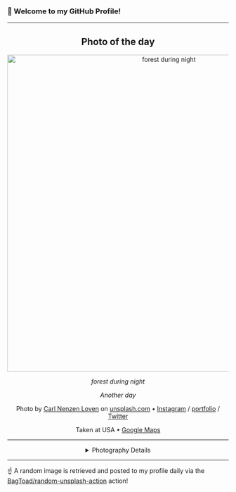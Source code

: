 ### 👋 Welcome to my GitHub Profile!

----
<div align="center">

## Photo of the day
  
  <a href="https://unsplash.com/photos/forest-during-night-TPug5zhUy90"><img width="720" src="https://images.unsplash.com/photo-1568563276503-767f3a42001d?crop=entropy&cs=tinysrgb&fit=max&fm=jpg&ixid=M3w1OTQ0OTd8MHwxfHJhbmRvbXx8fHx8fHx8fDE3NTQ4OTI3NzB8&ixlib=rb-4.1.0&q=80&w=1080" alt="forest during night"></a>
  
  <em>forest during night</em>
  
  <em>Another day</em>

  Photo by [Carl Nenzen Loven](https://www.instagram.com/nenzenlovencarl/) on [unsplash.com](https://unsplash.com/) • [Instagram](https://instagram.com/nenzenlovencarl) / [portfolio](https://www.instagram.com/nenzenlovencarl/) / [Twitter](https://twitter.com/nenzenloven)
  
  Taken at USA • [Google Maps](https://www.google.com/maps/search/?api=1&query=37.09024,-95.712891)
  
  ---
  
<details>
<summary>Photography Details</summary>
  
| Parameter     | Value |
| ------------- | ----- |
| Camera Model  | null |
| Exposure Time | null |
| Aperture      | null |
| Focal Length  | null |
| ISO           | null |
| Location      | USA (United States) |
| Coordinates   | Latitude 37.09024, Longitude -95.712891 |

</details>

</div>

----

☝️ A random image is retrieved and posted to my profile daily via the [BagToad/random-unsplash-action](https://github.com/BagToad/random-unsplash-action) action!
